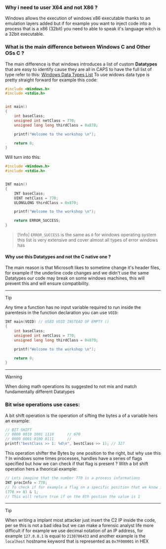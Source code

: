 ### Why i need to user X64 and not X86 ?
Windows allows the execution of windows x86 executable thanks to an emulation layers added but if for example you want to inject code into a process that is a x86 (32bit) you need to able to speak it's language witch is a 32bit executable.

### What is the main difference between Windows C and Other OSs C ?
The main difference is that windows introduces a list of custom **Datatypes** that are easy to identify cause they are all in CAPS to have the full list of type refer to this: [Windows Data Types List](https://learn.microsoft.com/en-us/windows/win32/winprog/windows-data-types) 
To use widows data type is pretty straight forward for example this code:
```c
#include <Windows.h>
#include <stdio.h>


int main()
{
    int baseClass;
    unsigned int netClass = 770;
    unsigned long long thirdClass = 0x870;

    printf("Welcome to the workshop \n");

    return 0;
}
```
Will turn into this:
```c
#include <Windows.h>
#include <stdio.h>


INT main()
{
    INT baseClass;
    UINT netClass = 770;
    ULONGLONG thirdClass = 0x870;

    printf("Welcome to the workshop \n");

    return ERROR_SUCCESS;
}
```

> [!info]
> `ERROR_SUCCESS` is the same as `0` for windows operating system this list is very extensive and cover almost all types of error windows has

#### Why use this Datatypes and not the C native one ?
The main reason is that Microsoft likes to sometime change it's header files, for example if the underline code changes and we didn't use the same Datatypes our code may break on some windows machines, this will prevent this and will ensure compatibility.

---

> [!tip]
> Any time a function has no input variable required to run inside the parentesis in the function declaration you can use `VOID`: 
```c
INT main(VOID) // USED VOID INSTEAD OF EMPTY ()
{
    int baseClass;
    unsigned int netClass = 770;
    unsigned long long thirdClass = 0x870;

    printf("Welcome to the workshop \n");

    return 0;
}
```

---
> [!warning]
> When doing math operations its suggested to not mix and match fundamentally different Datatypes

### Bit wise operations use cases:
A bit shift operation is the operation of sifting the bytes a of a variable hers an example:

```c
// BIT SHIFT
// 0000 0010 1001 1110      // 670
// 0000 0001 0100 0111      // 
printf("bestClass >> 1: %d\n", bestClass >> 1); // 327
```

This operation shifter the Bytes by one position to the right, but why use this ? 
In windows some times processes, handles have a series of flags specified but how we can check if that flag is present ? With a bit shift operation hers a theorical example:

```c
// Lets imagine that the number 770 is a process informations
INT procInfo = 770;
// To check if for example a flag on a specific position that we know is related to some info we do this
(770 >> 8) & 1;
// This will return true if on the 8th postion the value is 1
```

---
> [!tip]
> When writing a implant most attacker just insert the C2 IP inside the code, per se this is not a bad idea but we can make a forensic analyst life more difficult if for example we use decimal notation of an IP address, for example `127.0.0.1` is equal to `2130706433` and another example is the `localhost` hostname keyword that is represented as `0x7F000001` in HEX

